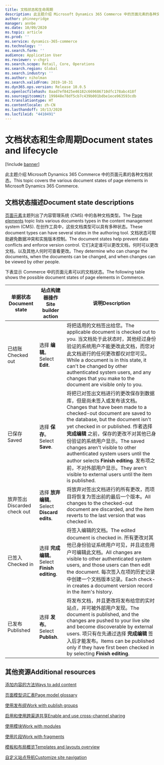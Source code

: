 ```yaml
---
title: 文档状态和生命周期
description: 此主题介绍 Microsoft Dynamics 365 Commerce 中的页面元素的各种文档状态。
author: phinneyridge
manager: annbe
ms.date: 10/09/2020
ms.topic: article
ms.prod: ''
ms.service: dynamics-365-commerce
ms.technology: ''
ms.search.form: ''
audience: Application User
ms.reviewer: v-chgri
ms.search.scope: Retail, Core, Operations
ms.search.region: Global
ms.search.industry: ''
ms.author: niholman
ms.search.validFrom: 2019-10-31
ms.dyn365.ops.version: Release 10.0.5
ms.openlocfilehash: 8aad7ef8425e46182c669686710dfc178abc418f
ms.sourcegitcommit: 199848e78df5cb7c439b001bdbe1ece963593cdb
ms.translationtype: HT
ms.contentlocale: zh-CN
ms.lasthandoff: 10/13/2020
ms.locfileid: "4410491"
---
```

# <a name="document-states-and-lifecycle"></a><span data-ttu-id="d3c9d-103">文档状态和生命周期</span><span class="sxs-lookup"><span data-stu-id="d3c9d-103">Document states and lifecycle</span></span>

[!include [banner](includes/banner.md)]

<span data-ttu-id="d3c9d-104">此主题介绍 Microsoft Dynamics 365 Commerce 中的页面元素的各种文档状态。</span><span class="sxs-lookup"><span data-stu-id="d3c9d-104">This topic covers the various document states of page elements in Microsoft Dynamics 365 Commerce.</span></span>

## <a name="document-state-descriptions"></a><span data-ttu-id="d3c9d-105">文档状态描述</span><span class="sxs-lookup"><span data-stu-id="d3c9d-105">Document state descriptions</span></span>

<span data-ttu-id="d3c9d-106">[页面元素](page-elements-overview.md)主题列出了内容管理系统 (CMS) 中的各种文档类型。</span><span class="sxs-lookup"><span data-stu-id="d3c9d-106">The [Page elements](page-elements-overview.md) topic lists various documents types in the content management system (CMS).</span></span> <span data-ttu-id="d3c9d-107">在创作工具中，这些文档类型可以具有多种状态。</span><span class="sxs-lookup"><span data-stu-id="d3c9d-107">These document types can have several states in the authoring tool.</span></span> <span data-ttu-id="d3c9d-108">文档状态可帮助避免数据冲突和实施版本控制。</span><span class="sxs-lookup"><span data-stu-id="d3c9d-108">The document states help prevent data conflicts and enforce version control.</span></span> <span data-ttu-id="d3c9d-109">它们决定谁可以更改文档，何时可以更改文档，以及其他人何时可查看更改。</span><span class="sxs-lookup"><span data-stu-id="d3c9d-109">They determine who can change the documents, when the documents can be changed, and when changes can be viewed by other people.</span></span>

<span data-ttu-id="d3c9d-110">下表显示 Commerce 中的页面元素可以的文档状态。</span><span class="sxs-lookup"><span data-stu-id="d3c9d-110">The following table shows the possible document states of page elements in Commerce.</span></span>

| <span data-ttu-id="d3c9d-111">单据状态</span><span class="sxs-lookup"><span data-stu-id="d3c9d-111">Document state</span></span>      | <span data-ttu-id="d3c9d-112">站点构建器操作</span><span class="sxs-lookup"><span data-stu-id="d3c9d-112">Site builder action</span></span>        | <span data-ttu-id="d3c9d-113">说明</span><span class="sxs-lookup"><span data-stu-id="d3c9d-113">Description</span></span>                                                  |
| ------------------- | -------------------------- | ------------------------------------------------------------ |
| <span data-ttu-id="d3c9d-114">已结账</span><span class="sxs-lookup"><span data-stu-id="d3c9d-114">Checked out</span></span>         | <span data-ttu-id="d3c9d-115">选择 **编辑**。</span><span class="sxs-lookup"><span data-stu-id="d3c9d-115">Select **Edit**.</span></span>           | <span data-ttu-id="d3c9d-116">将把适用的文档签出给您。</span><span class="sxs-lookup"><span data-stu-id="d3c9d-116">The applicable document is checked out to you.</span></span> <span data-ttu-id="d3c9d-117">当文档处于此状态时，其他经过身份验证的系统用户不能更改此文档，而您对此文档进行的任何更改都仅对您可见。</span><span class="sxs-lookup"><span data-stu-id="d3c9d-117">While a document is in this state, it can't be changed by other authenticated system users, and any changes that you make to the document are visible only to you.</span></span> |
| <span data-ttu-id="d3c9d-118">已保存</span><span class="sxs-lookup"><span data-stu-id="d3c9d-118">Saved</span></span>               | <span data-ttu-id="d3c9d-119">选择 **保存**。</span><span class="sxs-lookup"><span data-stu-id="d3c9d-119">Select **Save**.</span></span>           | <span data-ttu-id="d3c9d-120">将把已对签出文档进行的更改保存到数据库，但是尚未签入或发布该文档。</span><span class="sxs-lookup"><span data-stu-id="d3c9d-120">Changes that have been made to a checked-out document are saved to the database, but the document isn't yet checked in or published.</span></span> <span data-ttu-id="d3c9d-121">作者选择 **完成编辑** 之前，保存的更改不对其他已身份验证的系统用户显示。</span><span class="sxs-lookup"><span data-stu-id="d3c9d-121">The saved changes aren't visible to other authenticated system users until the author selects **Finish editing**.</span></span> <span data-ttu-id="d3c9d-122">发布项之前，不对外部用户显示。</span><span class="sxs-lookup"><span data-stu-id="d3c9d-122">They aren't visible to external users until the item is published.</span></span> |
| <span data-ttu-id="d3c9d-123">放弃签出</span><span class="sxs-lookup"><span data-stu-id="d3c9d-123">Discarded check out</span></span> | <span data-ttu-id="d3c9d-124">选择 **放弃编辑**。</span><span class="sxs-lookup"><span data-stu-id="d3c9d-124">Select **Discard edits**.</span></span>  | <span data-ttu-id="d3c9d-125">将放弃对签出文档进行的所有更改，而项目将恢复为签出前的最后一个版本。</span><span class="sxs-lookup"><span data-stu-id="d3c9d-125">All changes to the checked-out document are discarded, and the item reverts to the last version that was checked in.</span></span> |
| <span data-ttu-id="d3c9d-126">已签入</span><span class="sxs-lookup"><span data-stu-id="d3c9d-126">Checked in</span></span>          | <span data-ttu-id="d3c9d-127">选择 **完成编辑**。</span><span class="sxs-lookup"><span data-stu-id="d3c9d-127">Select **Finish editing**.</span></span> | <span data-ttu-id="d3c9d-128">将签入编辑的文档。</span><span class="sxs-lookup"><span data-stu-id="d3c9d-128">The edited document is checked in.</span></span> <span data-ttu-id="d3c9d-129">所有更改对其他已身份验证系统用户可见，并且这些用户可编辑此文档。</span><span class="sxs-lookup"><span data-stu-id="d3c9d-129">All changes are visible to other authenticated system users, and those users can then edit the document.</span></span> <span data-ttu-id="d3c9d-130">每次签入在项的历史记录中创建一个文档版本记录。</span><span class="sxs-lookup"><span data-stu-id="d3c9d-130">Each check-in creates a document version record in the item's history.</span></span> |
| <span data-ttu-id="d3c9d-131">已发布</span><span class="sxs-lookup"><span data-stu-id="d3c9d-131">Published</span></span>           | <span data-ttu-id="d3c9d-132">选择 **发布**。</span><span class="sxs-lookup"><span data-stu-id="d3c9d-132">Select **Publish**.</span></span>        | <span data-ttu-id="d3c9d-133">将发布文档，并且更改将发布给您的实时站点，并可被外部用户发现。</span><span class="sxs-lookup"><span data-stu-id="d3c9d-133">The document is published, and the changes are pushed to your live site and become discoverable by external users.</span></span> <span data-ttu-id="d3c9d-134">项只有在先通过选择 **完成编辑** 签入后才能发布。</span><span class="sxs-lookup"><span data-stu-id="d3c9d-134">Items can be published only if they have first been checked in by selecting **Finish editing**.</span></span> |

## <a name="additional-resources"></a><span data-ttu-id="d3c9d-135">其他资源</span><span class="sxs-lookup"><span data-stu-id="d3c9d-135">Additional resources</span></span>

[<span data-ttu-id="d3c9d-136">添加内容的方法</span><span class="sxs-lookup"><span data-stu-id="d3c9d-136">Ways to add content</span></span>](add-manage-content.md)

[<span data-ttu-id="d3c9d-137">页面模型词汇表</span><span class="sxs-lookup"><span data-stu-id="d3c9d-137">Page model glossary</span></span>](page-elements-overview.md)

[<span data-ttu-id="d3c9d-138">使用发布组</span><span class="sxs-lookup"><span data-stu-id="d3c9d-138">Work with publish groups</span></span>](publish-groups.md)

[<span data-ttu-id="d3c9d-139">启用和使用跨渠道共享</span><span class="sxs-lookup"><span data-stu-id="d3c9d-139">Enable and use cross-channel sharing</span></span>](cross-channel-sharing.md)

[<span data-ttu-id="d3c9d-140">使用模块</span><span class="sxs-lookup"><span data-stu-id="d3c9d-140">Work with modules</span></span>](work-with-modules.md)

[<span data-ttu-id="d3c9d-141">使用片段</span><span class="sxs-lookup"><span data-stu-id="d3c9d-141">Work with fragments</span></span>](work-with-fragments.md)

[<span data-ttu-id="d3c9d-142">模板和布局概览</span><span class="sxs-lookup"><span data-stu-id="d3c9d-142">Templates and layouts overview</span></span>](templates-layouts-overview.md)

[<span data-ttu-id="d3c9d-143">自定义站点导航</span><span class="sxs-lookup"><span data-stu-id="d3c9d-143">Customize site navigation</span></span>](customize-site-navigation.md)
